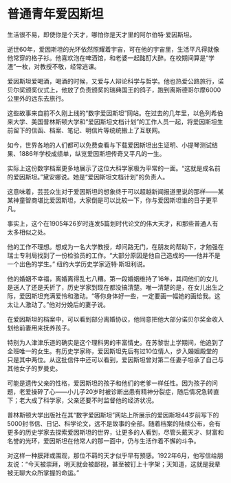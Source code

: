 # 普通青年爱因斯坦

生活很不易，即使你是个天才，哪怕你是天才里的阿尔伯特·爱因斯坦。 

逝世60年，爱因斯坦的光环依然照耀着宇宙，可在他的宇宙里，生活平凡得就像他常穿的格子衫。他喜欢泡在啤酒馆，和老婆一起酩酊大醉。在校期间算是“学渣”一枚，对教授不敬，经常逃课。 

爱因斯坦爱喝酒，喝酒的时候，又爱与人辩论科学与哲学。他也热爱公路旅行，诺贝尔奖颁奖仪式上，他放了负责颁奖的瑞典国王的鸽子，跑到离斯德哥尔摩6000公里外的远东去旅行。 

这些故事来自前不久刚上线的“数字爱因斯坦”网站。在过去的几年里，以色列希伯来大学、美国普林斯顿大学和“爱因斯坦文档计划”的工作人员一起，将爱因斯坦生前留下的信函、档案、笔记、明信片等统统搬上了互联网。 

如今，世界各地的人们都可以免费查看与下载爱因斯坦出生证明、小提琴测试结果、1886年学校成绩单，纵览爱因斯坦传奇又平凡的一生。 

实际上这份数字档案更多地展示了这位大科学家极为平常的一面。“这就是成名前的爱因斯坦。”黛安娜说。她是“爱因斯坦文档计划”的负责人。 

这意味着，芸芸众生对于爱因斯坦的想象终于可以超越新闻报道里说的那样——某某神童智商堪比爱因斯坦，大家倒是可以比较一下，你与爱因斯坦谁的日子更平凡。 

事实上，这个在1905年26岁时连发5篇划时代论文的伟大天才，和那些普通人有太多相似之处。 

他的工作不理想。想成为一名大学教授，却问路无门，在朋友的帮助下，才勉强在瑞士专利局找到了一份检验员的工作。“大部分原因是他自己造成的——他并不是一个出色的学生。” 纽约大学历史学家迈特·斯坦利说。 

他的婚姻不幸福，离婚离得乱七八糟。第一段婚姻维持了16年，其间他们的女儿是送人了还是夭折了，历史学家到现在都没搞清楚。唯一清楚的是，在女儿出生之际，爱因斯坦充满爱怜和激动。“等你身体好一些，一定要画一幅她的画给我。这太让人激动了。”他对分娩后的妻子说。 

在爱因斯坦的档案中，可以看到部分离婚协议，他同意把他大部分诺贝尔奖金收入划给前妻用来抚养孩子。 

特别为人津津乐道的确实是这个理科男的丰富情史。在苏黎世上学期间，他追到了全班唯一的女生。有历史学家称，爱因斯坦先后有过10位情人，步入婚姻殿堂的只是其中两位。从这批信件中还可以看到，爱因斯坦曾对第二任妻子坦承了自己与其他女子的罗曼史。 

可能是遗传父亲的性格，爱因斯坦的孩子和他们的老爹一样任性。因为孩子的问题，老爱操碎了心——小儿子20岁时被诊断出患有精神分裂症，随后情况急转直下；老大成了科学家，父亲还要不时监督他的经济状况。 

普林斯顿大学出版社在其“数字爱因斯坦”网站上所展示的爱因斯坦44岁前写下的5000封书信、日记、科学论文，远不是故事的全部。随着档案的陆续公布，会有更多的历史学家去探索爱因斯坦的世界，让更多的人看到，尽管头戴天才、财富和名誉的光环，爱因斯坦在他常人的那一面中，仍与生活作着不懈的斗争。 

对这样一种膜拜或围观，那位不羁的天才似乎早有预感。1922年6月，他写信给朋友说：“今天被崇拜，明天就会被鄙视，甚至被钉上十字架；天知道，这就是我辈被无聊大众所掌握的命运。”